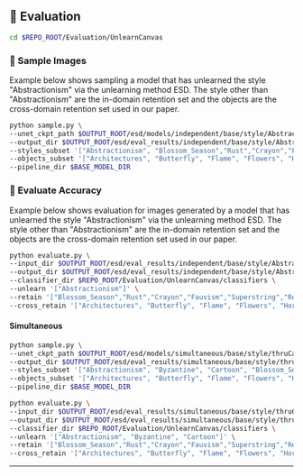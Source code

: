 ## 🔬 Evaluation
```bash
cd $REPO_ROOT/Evaluation/UnlearnCanvas
```

### 🔹 Sample Images
Example below shows sampling a model that has unlearned the style "Abstractionism" via the unlearning method ESD. The style other than "Abstractionism" are the in-domain retention set and the objects are the cross-domain retention set used in our paper.
```bash
python sample.py \
--unet_ckpt_path $OUTPUT_ROOT/esd/models/independent/base/style/Abstractionism.pth \
--output_dir $OUTPUT_ROOT/esd/eval_results/independent/base/style/Abstractionism/images \
--styles_subset '["Abstractionism", "Blossom_Season","Rust","Crayon","Fauvism","Superstring","Red_Blue_Ink", "Gorgeous_Love", "French", "Joy", "Greenfield", "Expressionism", "Impressionism"]' \
--objects_subset '["Architectures", "Butterfly", "Flame", "Flowers", "Horses", "Human", "Sea", "Trees"]' \
--pipeline_dir $BASE_MODEL_DIR 
```

### 🔹 Evaluate Accuracy
Example below shows evaluation for images generated by a model that has unlearned the style "Abstractionism" via the unlearning method ESD. The style other than "Abstractionism" are the in-domain retention set and the objects are the cross-domain retention set used in our paper.
```bash
python evaluate.py \
--input_dir $OUTPUT_ROOT/esd/eval_results/independent/base/style/Abstractionism/images \
--output_dir $OUTPUT_ROOT/esd/eval_results/independent/base/style/Abstractionism/metrics \
--classifier_dir $REPO_ROOT/Evaluation/UnlearnCanvas/classifiers \
--unlearn '["Abstractionism"]' \
--retain '["Blossom_Season","Rust","Crayon","Fauvism","Superstring","Red_Blue_Ink", "Gorgeous_Love", "French", "Joy", "Greenfield", "Expressionism", "Impressionism"]' \
--cross_retain '["Architectures", "Butterfly", "Flame", "Flowers", "Horses", "Human", "Sea", "Trees"]'
```

#### Simultaneous
```bash
python sample.py \
--unet_ckpt_path $OUTPUT_ROOT/esd/models/simultaneous/base/style/thruCartoon/thruCartoon.pth \
--output_dir $OUTPUT_ROOT/esd/eval_results/simultaneous/base/style/thruCartoon/images \
--styles_subset '["Abstractionism", "Byzantine", "Cartoon", "Blossom_Season","Rust","Crayon","Fauvism","Superstring","Red_Blue_Ink", "Gorgeous_Love", "French", "Joy", "Greenfield", "Expressionism", "Impressionism"]' \
--objects_subset '["Architectures", "Butterfly", "Flame", "Flowers", "Horses", "Human", "Sea", "Trees"]' \
--pipeline_dir $BASE_MODEL_DIR 
```

```bash
python evaluate.py \
--input_dir $OUTPUT_ROOT/esd/eval_results/simultaneous/base/style/thruCartoon/images \
--output_dir $OUTPUT_ROOT/esd/eval_results/simultaneous/base/style/thruCartoon/metrics \
--classifier_dir $REPO_ROOT/Evaluation/UnlearnCanvas/classifiers \
--unlearn '["Abstractionism", "Byzantine", "Cartoon"]' \
--retain '["Blossom_Season","Rust","Crayon","Fauvism","Superstring","Red_Blue_Ink", "Gorgeous_Love", "French", "Joy", "Greenfield", "Expressionism", "Impressionism"]' \
--cross_retain '["Architectures", "Butterfly", "Flame", "Flowers", "Horses", "Human", "Sea", "Trees"]'
```
---
